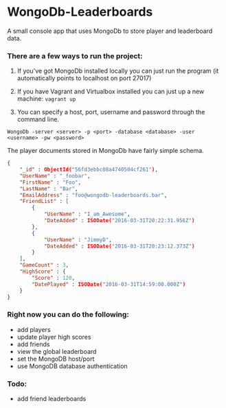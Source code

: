 # WongoDb-Leaderboards
A small console app that uses MongoDb to store player and leaderboard data. 

### There are a few ways to run the project: 

1. If you've got MongoDb installed locally you can just run the program (it automatically points to localhost on port 27017)

2. If you have Vagrant and Virtualbox installed you can just up a new machine: `vagrant up`
3. You can specify a host, port, username and password through the command line.
```
WongoDb -server <server> -p <port> -database <database> -user <username> -pw <password>
```

The player documents stored in MongoDb have fairly simple schema.

```json
{
    "_id" : ObjectId("56fd3ebbc08a4740504cf261"),
    "UserName" : "_foobar",
    "FirstName" : "Foo",
    "LastName" : "Bar",
    "EmailAddress" : "foo@wongodb-leaderboards.bar",
    "FriendList" : [ 
        {
            "UserName" : "I_am_Awesome",
            "DateAdded" : ISODate("2016-03-31T20:22:31.956Z")
        }, 
        {
            "UserName" : "JimmyD",
            "DateAdded" : ISODate("2016-03-31T20:23:12.373Z")
        }
    ],
    "GameCount" : 3,
    "HighScore" : {
        "Score" : 120,
        "DatePlayed" : ISODate("2016-03-31T14:59:00.000Z")
    }
}
```

### Right now you can do the following: 
 * add players
 * update player high scores
 * add friends
 * view the global leaderboard
 * set the MongoDB host/port
 * use MongoDB database authentication

### Todo: 
* add friend leaderboards
